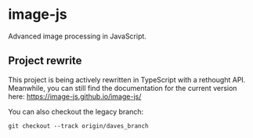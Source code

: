 # image-js

Advanced image processing in JavaScript.

## Project rewrite

This project is being actively rewritten in TypeScript with a rethought API.  
Meanwhile, you can still find the documentation for the current version here: https://image-js.github.io/image-js/

You can also checkout the legacy branch:

`git checkout --track origin/daves_branch`
